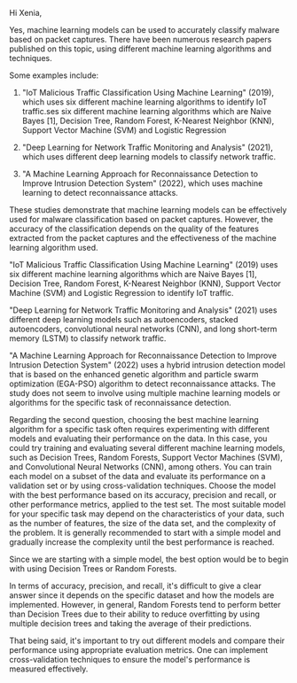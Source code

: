 Hi Xenia,

Yes, machine learning models can be used to accurately classify malware based on packet captures. There have been numerous research papers published on this topic, using different machine learning algorithms and techniques.

Some examples include:
1. "IoT Malicious Traffic Classification Using Machine Learning" (2019), which uses six different machine learning algorithms to identify IoT traffic.ses six different machine learning algorithms which are Naive Bayes [1], Decision Tree, Random Forest, K-Nearest Neighbor (KNN), Support Vector Machine (SVM) and Logistic Regression 

2. "Deep Learning for Network Traffic Monitoring and Analysis" (2021), which uses different deep learning models to classify network traffic.

3. "A Machine Learning Approach for Reconnaissance Detection to Improve Intrusion Detection System" (2022), which uses machine learning to detect reconnaissance attacks.

These studies demonstrate that machine learning models can be effectively used for malware classification based on packet captures. However, the accuracy of the classification depends on the quality of the features extracted from the packet captures and the effectiveness of the machine learning algorithm used.

"IoT Malicious Traffic Classification Using Machine Learning" (2019) uses six different machine learning algorithms which are Naive Bayes [1], Decision Tree, Random Forest, K-Nearest Neighbor (KNN), Support Vector Machine (SVM) and Logistic Regression to identify IoT traffic.

"Deep Learning for Network Traffic Monitoring and Analysis" (2021) uses different deep learning models such as autoencoders, stacked autoencoders, convolutional neural networks (CNN), and long short-term memory (LSTM) to classify network traffic.

"A Machine Learning Approach for Reconnaissance Detection to Improve Intrusion Detection System" (2022) uses a hybrid intrusion detection model that is based on the enhanced genetic algorithm and particle swarm optimization (EGA-PSO) algorithm to detect reconnaissance attacks. The study does not seem to involve using multiple machine learning models or algorithms for the specific task of reconnaissance detection.

Regarding the second question, choosing the best machine learning algorithm for a specific task often requires experimenting with different models and evaluating their performance on the data. In this case, you could try training and evaluating several different machine learning models, such as Decision Trees, Random Forests, Support Vector Machines (SVM), and Convolutional Neural Networks (CNN), among others. You can train each model on a subset of the data and evaluate its performance on a validation set or by using cross-validation techniques. Choose the model with the best performance based on its accuracy, precision and recall, or other performance metrics, applied to the test set. The most suitable model for your specific task may depend on the characteristics of your data, such as the number of features, the size of the data set, and the complexity of the problem. It is generally recommended to start with a simple model and gradually increase the complexity until the best performance is reached.

Since we are starting with a simple model, the best option would be to begin with using Decision Trees or Random Forests.

In terms of accuracy, precision, and recall, it's difficult to give a clear answer since it depends on the specific dataset and how the models are implemented. However, in general, Random Forests tend to perform better than Decision Trees due to their ability to reduce overfitting by using multiple decision trees and taking the average of their predictions.

That being said, it's important to try out different models and compare their performance using appropriate evaluation metrics. One can implement cross-validation techniques to ensure the model's performance is measured effectively.
